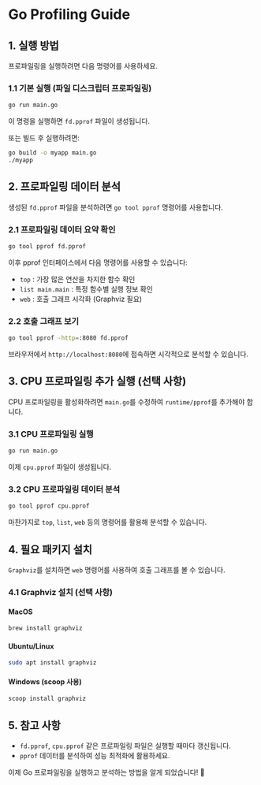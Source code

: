 # Go Profiling Guide

## 1. 실행 방법
프로파일링을 실행하려면 다음 명령어를 사용하세요.

### 1.1 기본 실행 (파일 디스크립터 프로파일링)
```sh
go run main.go
```
이 명령을 실행하면 `fd.pprof` 파일이 생성됩니다.

또는 빌드 후 실행하려면:
```sh
go build -o myapp main.go
./myapp
```

## 2. 프로파일링 데이터 분석
생성된 `fd.pprof` 파일을 분석하려면 `go tool pprof` 명령어를 사용합니다.

### 2.1 프로파일링 데이터 요약 확인
```sh
go tool pprof fd.pprof
```
이후 pprof 인터페이스에서 다음 명령어를 사용할 수 있습니다:
- `top` : 가장 많은 연산을 차지한 함수 확인
- `list main.main` : 특정 함수별 실행 정보 확인
- `web` : 호출 그래프 시각화 (Graphviz 필요)

### 2.2 호출 그래프 보기
```sh
go tool pprof -http=:8080 fd.pprof
```
브라우저에서 `http://localhost:8080`에 접속하면 시각적으로 분석할 수 있습니다.

## 3. CPU 프로파일링 추가 실행 (선택 사항)
CPU 프로파일링을 활성화하려면 `main.go`를 수정하여 `runtime/pprof`를 추가해야 합니다.

### 3.1 CPU 프로파일링 실행
```sh
go run main.go
```
이제 `cpu.pprof` 파일이 생성됩니다.

### 3.2 CPU 프로파일링 데이터 분석
```sh
go tool pprof cpu.pprof
```
마찬가지로 `top`, `list`, `web` 등의 명령어를 활용해 분석할 수 있습니다.

## 4. 필요 패키지 설치
`Graphviz`를 설치하면 `web` 명령어를 사용하여 호출 그래프를 볼 수 있습니다.

### 4.1 Graphviz 설치 (선택 사항)
#### MacOS
```sh
brew install graphviz
```
#### Ubuntu/Linux
```sh
sudo apt install graphviz
```
#### Windows (scoop 사용)
```sh
scoop install graphviz
```

## 5. 참고 사항
- `fd.pprof`, `cpu.pprof` 같은 프로파일링 파일은 실행할 때마다 갱신됩니다.
- `pprof` 데이터를 분석하여 성능 최적화에 활용하세요.

이제 Go 프로파일링을 실행하고 분석하는 방법을 알게 되었습니다! 🚀


